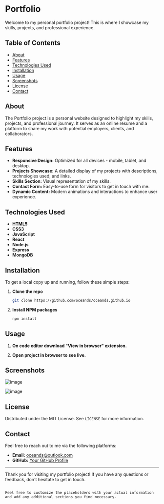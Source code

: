 
# Portfolio

Welcome to my personal portfolio project! This is where I showcase my skills, projects, and professional experience.

## Table of Contents

- [About](#about)
- [Features](#features)
- [Technologies Used](#technologies-used)
- [Installation](#installation)
- [Usage](#usage)
- [Screenshots](#screenshots)
- [License](#license)
- [Contact](#contact)

## About

The Portfolio project is a personal website designed to highlight my skills, projects, and professional journey. It serves as an online resume and a platform to share my work with potential employers, clients, and collaborators.

## Features

- **Responsive Design:** Optimized for all devices - mobile, tablet, and desktop.
- **Projects Showcase:** A detailed display of my projects with descriptions, technologies used, and links.
- **Skills Section:** Visual representation of my skills.
- **Contact Form:** Easy-to-use form for visitors to get in touch with me.
- **Dynamic Content:** Modern animations and interactions to enhance user experience.

## Technologies Used

- **HTML5**
- **CSS3**
- **JavaScript**
- **React**
- **Node.js**
- **Express**
- **MongoDB**

## Installation

To get a local copy up and running, follow these simple steps:

1. **Clone the repo**
   ```sh
   git clone https://github.com/oceands/oceands.github.io
   ```
2. **Install NPM packages**
   ```sh
   npm install
   ```

## Usage
1. **On code editor download "View in browser" extension.**

2. **Open project in browser to see live.**

## Screenshots

![image](https://github.com/oceands/oceands.github.io/assets/94485584/7b64fdab-ae8b-4a89-838b-e0a581b9eb71)

![image](https://github.com/oceands/oceands.github.io/assets/94485584/0e09f467-81c1-4351-b401-ba416a1634d6)


## License

Distributed under the MIT License. See `LICENSE` for more information.

## Contact

Feel free to reach out to me via the following platforms:

- **Email:** [oceands@outlook.com](mailto:oceands@outlook.com)
- **GitHub:** [Your GitHub Profile](https://github.com/oceands)

---

Thank you for visiting my portfolio project! If you have any questions or feedback, don't hesitate to get in touch.
```

Feel free to customize the placeholders with your actual information and add any additional sections you find necessary.
